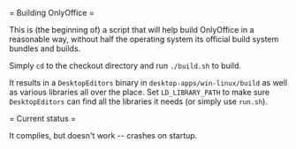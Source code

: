 = Building OnlyOffice =

This is (the beginning of) a script that will help build
OnlyOffice in a reasonable way, without half the operating
system its official build system bundles and builds.

Simply `cd` to the checkout directory and
run `./build.sh` to build.

It results in a `DesktopEditors` binary in
`desktop-apps/win-linux/build` as well as various libraries
all over the place. Set `LD_LIBRARY_PATH` to make sure
`DesktopEditors` can find all the libraries it needs
(or simply use `run.sh`).

= Current status =

It compiles, but doesn't work -- crashes on startup.
